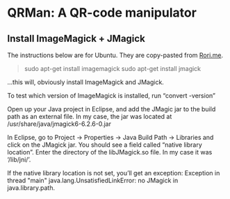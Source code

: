 QRMan: A QR-code manipulator
============================

Install ImageMagick + JMagick
-----------------------------

The instructions below are for Ubuntu. They are copy-pasted from
[Rori.me](http://www.rori.me/tech/installing-imagemagick-jmagick-with-eclipse-ubuntu/).

> sudo apt-get install imagemagick
> sudo apt-get install jmagick

...this will, obviously install ImageMagick and JMagick.

To test which version of ImageMagick is installed, run “convert -version”

Open up your Java project in Eclipse, and add the JMagic jar to the build
path as an external file. In my case, the jar was located at
/usr/share/java/jmagick6-6.2.6-0.jar

In Eclipse, go to Project -> Properties -> Java Build Path -> Libraries
and click on the JMagick jar. You should see a field called “native library
location”. Enter the directory of the libJMagick.so file. In my case it was
‘/lib/jni/’.

If the native library location is not set, you’ll get an exception:
Exception in thread "main" java.lang.UnsatisfiedLinkError: no JMagick in
java.library.path.